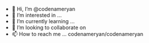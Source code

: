 - 👋 Hi, I’m @codenameryan
- 👀 I’m interested in ...
- 🌱 I’m currently learning ...
- 💞️ I’m looking to collaborate on 
- 📫 How to reach me ...
codenameryan/codenameryan

